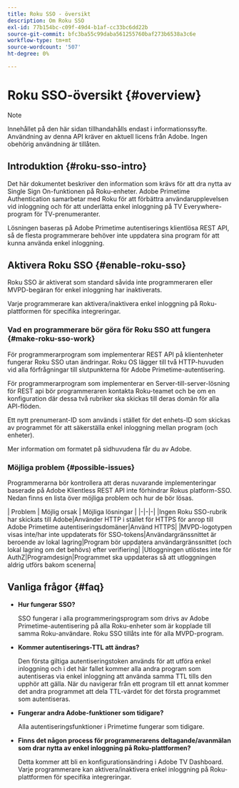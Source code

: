 ```yaml
---
title: Roku SSO - översikt
description: Om Roku SSO
exl-id: 77b154bc-c09f-49d4-b1af-cc33bc6dd22b
source-git-commit: bfc3ba55c99daba561255760baf273b6538a3c6e
workflow-type: tm+mt
source-wordcount: '507'
ht-degree: 0%

---
```


# Roku SSO-översikt {#overview}

>[!NOTE]
>
>Innehållet på den här sidan tillhandahålls endast i informationssyfte. Användning av denna API kräver en aktuell licens från Adobe. Ingen obehörig användning är tillåten.

## Introduktion {#roku-sso-intro}

Det här dokumentet beskriver den information som krävs för att dra nytta av Single Sign On-funktionen på Roku-enheter. Adobe Primetime Authentication samarbetar med Roku för att förbättra användarupplevelsen vid inloggning och för att underlätta enkel inloggning på TV Everywhere-program för TV-prenumeranter.

Lösningen baseras på Adobe Primetime autentiserings klientlösa REST API, så de flesta programmerare behöver inte uppdatera sina program för att kunna använda enkel inloggning.

## Aktivera Roku SSO {#enable-roku-sso}

Roku SSO är aktiverat som standard såvida inte programmeraren eller MVPD-begäran för enkel inloggning har inaktiverats.

Varje programmerare kan aktivera/inaktivera enkel inloggning på Roku-plattformen för specifika integreringar.

### Vad en programmerare bör göra för Roku SSO att fungera {#make-roku-sso-work}

För programmerarprogram som implementerar REST API på klientenheter fungerar Roku SSO utan ändringar. Roku OS lägger till två HTTP-huvuden vid alla förfrågningar till slutpunkterna för Adobe Primetime-autentisering.

För programmerarprogram som implementerar en Server-till-server-lösning för REST api bör programmeraren kontakta Roku-teamet och be om en konfiguration där dessa två rubriker ska skickas till deras domän för alla API-flöden.

Ett nytt prenumerant-ID som används i stället för det enhets-ID som skickas av programmet för att säkerställa enkel inloggning mellan program (och enheter).

Mer information om formatet på sidhuvudena får du av Adobe.

### Möjliga problem {#possible-issues}

Programmerarna bör kontrollera att deras nuvarande implementeringar baserade på Adobe Klientless REST API inte förhindrar Rokus platform-SSO. Nedan finns en lista över möjliga problem och hur de bör lösas.

| Problem | Möjlig orsak | Möjliga lösningar | |-|-|-| |Ingen Roku SSO-rubrik har skickats till Adobe|Använder HTTP i stället för HTTPS för anrop till Adobe Primetime autentiseringsdomäner|Använd HTTPS| |MVPD-logotypen visas inte/har inte uppdaterats för SSO-tokens|Användargränssnittet är beroende av lokal lagring|Program bör uppdatera användargränssnittet (och lokal lagring om det behövs) efter verifiering| |Utloggningen utlöstes inte för AuthZ|Programdesign|Programmet ska uppdateras så att utloggningen aldrig utförs bakom scenerna|

## Vanliga frågor {#faq}

* **Hur fungerar SSO?**

   SSO fungerar i alla programmeringsprogram som drivs av Adobe Primetime-autentisering på alla Roku-enheter som är kopplade till samma Roku-användare.
Roku SSO tillåts inte för alla MVPD-program.

* **Kommer autentiserings-TTL att ändras?**

   Den första giltiga autentiseringstoken används för att utföra enkel inloggning och i det här fallet kommer alla andra program som autentiseras via enkel inloggning att använda samma TTL tills den upphör att gälla. När du navigerar från ett program till ett annat kommer det andra programmet att dela TTL-värdet för det första programmet som autentiseras.

* **Fungerar andra Adobe-funktioner som tidigare?**

   Alla autentiseringsfunktioner i Primetime fungerar som tidigare.

* **Finns det någon process för programmerarens deltagande/avanmälan som drar nytta av enkel inloggning på Roku-plattformen?**

   Detta kommer att bli en konfigurationsändring i Adobe TV Dashboard. Varje programmerare kan aktivera/inaktivera enkel inloggning på Roku-plattformen för specifika integreringar.
